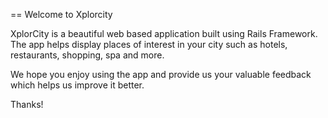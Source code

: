 == Welcome to Xplorcity

XplorCity is a beautiful web based application built using Rails Framework. The app helps display places of interest in your city such as hotels, restaurants, 
shopping, spa and more. 

We hope you enjoy using the app and provide us your valuable feedback which helps us improve it better.

Thanks!

